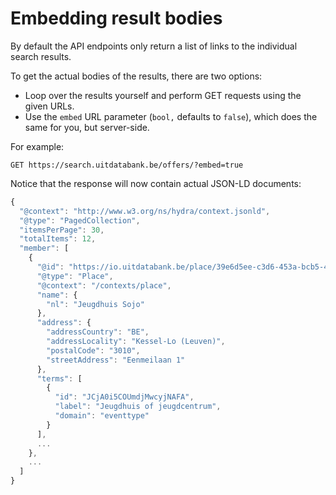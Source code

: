 ---
---

# Embedding result bodies

By default the API endpoints only return a list of links to the individual search results.

To get the actual bodies of the results, there are two options:

* Loop over the results yourself and perform GET requests using the given URLs.
* Use the `embed`  URL parameter \(`bool,` defaults to `false`\), which does the same for you, but server-side.

For example:

```
GET https://search.uitdatabank.be/offers/?embed=true
```

Notice that the response will now contain actual JSON-LD documents:

```js
{
  "@context": "http://www.w3.org/ns/hydra/context.jsonld",
  "@type": "PagedCollection",
  "itemsPerPage": 30,
  "totalItems": 12,
  "member": [
    {
      "@id": "https://io.uitdatabank.be/place/39e6d5ee-c3d6-453a-bcb5-4e6e0eaf7054",
      "@type": "Place",
      "@context": "/contexts/place",
      "name": {
        "nl": "Jeugdhuis Sojo"
      },
      "address": {
        "addressCountry": "BE",
        "addressLocality": "Kessel-Lo (Leuven)",
        "postalCode": "3010",
        "streetAddress": "Eenmeilaan 1"
      },
      "terms": [
        {
          "id": "JCjA0i5COUmdjMwcyjNAFA",
          "label": "Jeugdhuis of jeugdcentrum",
          "domain": "eventtype"
        }
      ],
      ...
    },
    ...
  ]
}
```
